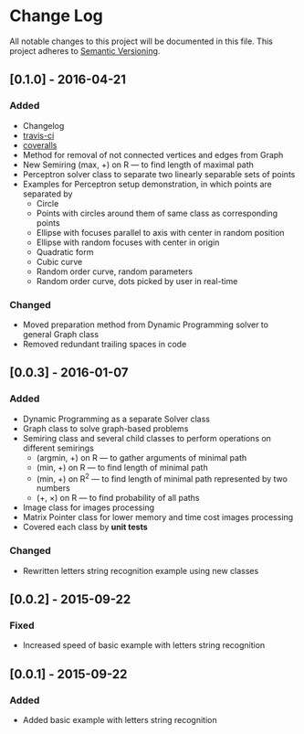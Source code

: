 # Change Log
All notable changes to this project will be documented in this file.
This project adheres to [Semantic Versioning](http://semver.org/).

## [0.1.0] - 2016-04-21
### Added
- Changelog
- [travis-ci](https://travis-ci.org/char-lie/patterns_recognition)
- [coveralls](https://coveralls.io/github/char-lie/patterns_recognition?branch=master)
- Method for removal of not connected vertices and edges from Graph
- New Semiring (max, +) on R &mdash; to find length of maximal path
- Perceptron solver class to separate two linearly separable sets of points
- Examples for Perceptron setup demonstration, in which points are separated by
  - Circle
  - Points with circles around them of same class as corresponding points
  - Ellipse with focuses parallel to axis with center in random position
  - Ellipse with random focuses with center in origin
  - Quadratic form
  - Cubic curve
  - Random order curve, random parameters
  - Random order curve, dots picked by user in real-time

### Changed
- Moved preparation method from Dynamic Programming solver
    to general Graph class
- Removed redundant trailing spaces in code

## [0.0.3] - 2016-01-07
### Added
- Dynamic Programming as a separate Solver class
- Graph class to solve graph-based problems
- Semiring class and several child classes
    to perform operations on different semirings
  - (argmin, +) on R &mdash; to gather arguments of minimal path
  - (min, +) on R &mdash; to find length of minimal path
  - (min, +) on R<sup>2</sup> &mdash; to find length of minimal path
      represented by two numbers
  - (+, ×) on R &mdash; to find probability of all paths
- Image class for images processing
- Matrix Pointer class for lower memory and time cost images processing
- Covered each class by **unit tests**

### Changed
- Rewritten letters string recognition example using new classes

## [0.0.2] - 2015-09-22
### Fixed
- Increased speed of basic example with letters string recognition

## [0.0.1] - 2015-09-22
### Added
- Added basic example with letters string recognition

